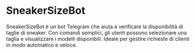 # SneakerSizeBot
SneakerSizeBot è un bot Telegram che aiuta a verificare la disponibilità di taglie di sneaker. Con comandi semplici, gli utenti possono selezionare una taglia e visualizzare i modelli disponibili. Ideale per gestire richieste di clienti in modo automatico e veloce.

